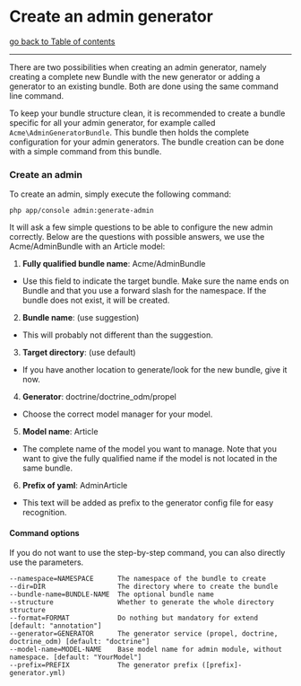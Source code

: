 # Create an admin generator

[go back to Table of contents][back-to-index]

-----

There are two possibilities when creating an admin generator, namely creating a complete new Bundle with the new generator or adding a generator to an existing bundle. Both are done using the same command line command.

To keep your bundle structure clean, it is recommended to create a bundle specific for all your admin generator, for example called `Acme\AdminGeneratorBundle`. This bundle then holds the complete configuration for your admin generators. The bundle creation can be done with a simple command from this bundle.

### Create an admin

To create an admin, simply execute the following command:
```
php app/console admin:generate-admin
```

It will ask a few simple questions to be able to configure the new admin correctly. Below are the questions with possible answers, we use the Acme/AdminBundle with an Article model:
 1. __Fully qualified bundle name__: Acme/AdminBundle
   * Use this field to indicate the target bundle. Make sure the name ends on Bundle and that you use a forward slash for the namespace. If the bundle does not exist, it will be created.
 2. __Bundle name__: (use suggestion)
   * This will probably not different than the suggestion.
 3. __Target directory__: (use default)
   * If you have another location to generate/look for the new bundle, give it now.
 4. __Generator__: doctrine/doctrine_odm/propel
   * Choose the correct model manager for your model.
 5. __Model name__: Article
   * The complete name of the model you want to manage. Note that you want to give the fully qualified name if the model is not located in the same bundle.
 6. __Prefix of yaml__: AdminArticle
   * This text will be added as prefix to the generator config file for easy recognition.


#### Command options
If you do not want to use the step-by-step command, you can also directly use the parameters.

```
--namespace=NAMESPACE      The namespace of the bundle to create
--dir=DIR                  The directory where to create the bundle
--bundle-name=BUNDLE-NAME  The optional bundle name
--structure                Whether to generate the whole directory structure
--format=FORMAT            Do nothing but mandatory for extend [default: "annotation"]
--generator=GENERATOR      The generator service (propel, doctrine, doctrine_odm) [default: "doctrine"]
--model-name=MODEL-NAME    Base model name for admin module, without namespace. [default: "YourModel"]
--prefix=PREFIX            The generator prefix ([prefix]-generator.yml)
```

[back-to-index]: ../documentation.md
